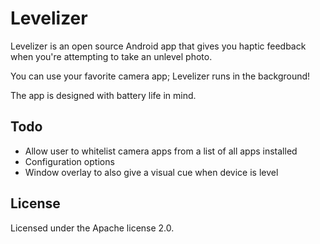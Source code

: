Levelizer
===========

Levelizer is an open source Android app that gives you haptic feedback when you're attempting to take an unlevel photo.

You can use your favorite camera app; Levelizer runs in the background!

The app is designed with battery life in mind.

## Todo

- Allow user to whitelist camera apps from a list of all apps installed
- Configuration options
- Window overlay to also give a visual cue when device is level

## License

Licensed under the Apache license 2.0.
